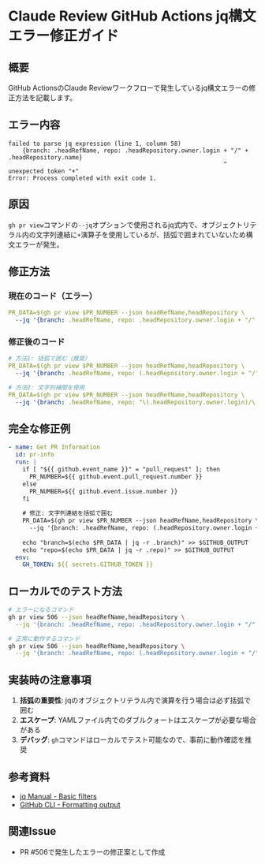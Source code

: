 # Claude Review GitHub Actions jq構文エラー修正ガイド

## 概要

GitHub ActionsのClaude Reviewワークフローで発生しているjq構文エラーの修正方法を記載します。

## エラー内容

```
failed to parse jq expression (line 1, column 58)
    {branch: .headRefName, repo: .headRepository.owner.login + "/" + .headRepository.name}
                                                             ^  unexpected token "+"
Error: Process completed with exit code 1.
```

## 原因

`gh pr view`コマンドの`--jq`オプションで使用されるjq式内で、オブジェクトリテラル内の文字列連結に`+`演算子を使用しているが、括弧で囲まれていないため構文エラーが発生。

## 修正方法

### 現在のコード（エラー）

```yaml
PR_DATA=$(gh pr view $PR_NUMBER --json headRefName,headRepository \
  --jq '{branch: .headRefName, repo: .headRepository.owner.login + "/" + .headRepository.name}')
```

### 修正後のコード

```yaml
# 方法1: 括弧で囲む（推奨）
PR_DATA=$(gh pr view $PR_NUMBER --json headRefName,headRepository \
  --jq '{branch: .headRefName, repo: (.headRepository.owner.login + "/" + .headRepository.name)}')

# 方法2: 文字列補間を使用
PR_DATA=$(gh pr view $PR_NUMBER --json headRefName,headRepository \
  --jq '{branch: .headRefName, repo: "\(.headRepository.owner.login)/\(.headRepository.name)"}')
```

## 完全な修正例

```yaml
- name: Get PR Information
  id: pr-info
  run: |
    if [ "${{ github.event_name }}" = "pull_request" ]; then
      PR_NUMBER=${{ github.event.pull_request.number }}
    else
      PR_NUMBER=${{ github.event.issue.number }}
    fi
    
    # 修正: 文字列連結を括弧で囲む
    PR_DATA=$(gh pr view $PR_NUMBER --json headRefName,headRepository \
      --jq '{branch: .headRefName, repo: (.headRepository.owner.login + "/" + .headRepository.name)}')
    
    echo "branch=$(echo $PR_DATA | jq -r .branch)" >> $GITHUB_OUTPUT
    echo "repo=$(echo $PR_DATA | jq -r .repo)" >> $GITHUB_OUTPUT
  env:
    GH_TOKEN: ${{ secrets.GITHUB_TOKEN }}
```

## ローカルでのテスト方法

```bash
# エラーになるコマンド
gh pr view 506 --json headRefName,headRepository \
  --jq '{branch: .headRefName, repo: .headRepository.owner.login + "/" + .headRepository.name}'

# 正常に動作するコマンド
gh pr view 506 --json headRefName,headRepository \
  --jq '{branch: .headRefName, repo: (.headRepository.owner.login + "/" + .headRepository.name)}'
```

## 実装時の注意事項

1. **括弧の重要性**: jqのオブジェクトリテラル内で演算を行う場合は必ず括弧で囲む
2. **エスケープ**: YAMLファイル内でのダブルクォートはエスケープが必要な場合がある
3. **デバッグ**: `gh`コマンドはローカルでテスト可能なので、事前に動作確認を推奨

## 参考資料

- [jq Manual - Basic filters](https://stedolan.github.io/jq/manual/#Basicfilters)
- [GitHub CLI - Formatting output](https://cli.github.com/manual/gh_help_formatting)

## 関連Issue

- PR #506で発生したエラーの修正案として作成